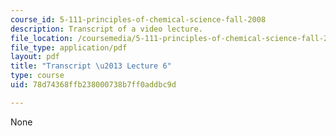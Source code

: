 ```yaml
---
course_id: 5-111-principles-of-chemical-science-fall-2008
description: Transcript of a video lecture.
file_location: /coursemedia/5-111-principles-of-chemical-science-fall-2008/78d74368ffb238000738b7ff0addbc9d_5-111F08-L06.pdf
file_type: application/pdf
layout: pdf
title: "Transcript \u2013 Lecture 6"
type: course
uid: 78d74368ffb238000738b7ff0addbc9d

---
```

None